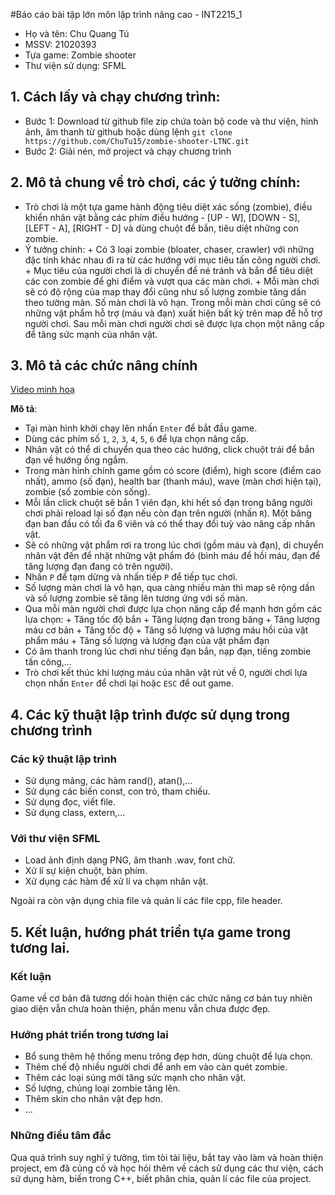 #Báo cáo bài tập lớn môn lập trình nâng cao - INT2215_1
- Họ và tên: Chu Quang Tú
- MSSV: 21020393
- Tựa game: Zombie shooter
- Thư viện sử dụng: SFML

## 1. Cách lấy và chạy chương trình:
- Bước 1: Download từ github file zip chứa toàn bộ code và thư viện, hình ảnh, âm thanh từ github hoặc dùng lệnh `git clone https://github.com/ChuTu15/zombie-shooter-LTNC.git`
- Bước 2: Giải nén, mở project và chạy chương trình

## 2. Mô tả chung về trò chơi, các ý tưởng chính:
- Trò chơi là một tựa game hành động tiêu diệt xác sống (zombie), điều khiển nhân vật bằng các phím điều hướng - [UP - W], [DOWN - S], [LEFT - A], [RIGHT - D] và dùng chuột để bắn, tiêu diệt những con zombie.
- Ý tưởng chính: + Có 3 loại zombie (bloater, chaser, crawler) với những đặc tính khác nhau đi ra từ các hướng với mục tiêu tấn công người chơi.
                 + Mục tiêu của người chơi là di chuyển để né tránh và bắn để tiêu diệt các con zombie để ghi điểm và vượt qua các màn chơi.
                 + Mỗi màn chơi sẽ có độ rộng của map thay đổi cũng như số lượng zombie tăng dần theo tường màn. Số màn chơi là vô hạn. Trong mỗi màn chơi cũng sẽ có những vật phẩm hỗ trợ (máu và đạn) xuất hiện bất kỳ trên map để hỗ trợ người chơi. Sau mỗi màn chơi người chơi sẽ được lựa chọn một nâng cấp để tăng sức mạnh của nhân vật.

## 3. Mô tả các chức nâng chính

[Video minh hoạ]()

**Mô tả**:
- Tại màn hình khởi chạy lên nhấn `Enter` để bắt đầu game.
- Dùng các phím số `1`, `2`, `3`, `4`, `5`, `6` để lựa chọn nâng cấp.
- Nhân vật có thể di chuyển qua theo các hướng, click chuột trái để bắn đạn về hướng ống ngắm.
- Trong màn hình chính game gồm có score (điểm), high score (điểm cao nhất), ammo (số đạn), health bar (thanh máu), wave (màn chơi hiện tại), zombie (số zombie còn sống).
- Mỗi lần click chuột sẽ bắn 1 viên đạn, khi hết số đạn trong băng người chơi phải reload lại số đạn nếu còn đạn trên người (nhấn `R`). Một băng đạn ban đầu có tối đa 6 viên và có thể thay đổi tuỳ vào nâng cấp nhân vật.
- Sẽ có những vật phẩm rơi ra trong lúc chơi (gồm máu và đạn), di chuyển nhân vật đến để nhặt những vật phẩm đó (bình máu để hồi máu, đạn để tăng lượng đạn đang có trên người).
- Nhấn `P` để tạm dừng và nhấn tiếp `P` để tiếp tục chơi.
- Số lượng màn chơi là vô hạn, qua càng nhiều màn thì map sẽ rộng dần và số lượng zombie sẽ tăng lên tương ứng với số màn.
- Qua mỗi màn người chơi được lựa chọn nâng cấp để mạnh hơn gồm các lựa chọn:
        + Tăng tốc độ bắn
        + Tăng lượng đạn trong băng
        + Tăng lượng máu cơ bản
        + Tăng tốc độ
        + Tăng số lượng và lượng máu hồi của vật phẩm máu
        + Tăng số lượng và lượng đạn của vật phẩm đạn
- Có âm thanh trong lúc chơi như tiếng đạn bắn, nạp đạn, tiếng zombie tấn công,...
- Trò chơi kết thúc khi lượng máu của nhân vật rút về 0, người chơi lựa chọn nhấn `Enter` để chơi lại hoặc `ESC` để out game.

## 4. Các kỹ thuật lập trình được sử dụng trong chương trình
### Các kỹ thuật lập trình
- Sử dụng mảng, các hàm rand(), atan(),...
- Sử dụng các biến const, con trỏ, tham chiếu.
- Sử dụng đọc, viết file.
- Sử dụng class, extern,...
### Với thư viện SFML
- Load ảnh định dạng PNG, âm thanh .wav, font chữ.
- Xử lí sự kiện chuột, bàn phím.
- Xử dụng các hàm để xử lí va chạm nhân vật.

Ngoài ra còn vận dụng chia file và quản lí các file cpp, file header.

## 5. Kết luận, hướng phát triển tựa game trong tương lai.
### Kết luận
Game về cơ bản đã tương dối hoàn thiện các chức năng cơ bản tuy nhiên giao diện vẫn chưa hoàn thiện, phần menu vẫn chưa được đẹp.
### Hướng phát triển trong tương lai
- Bổ sung thêm hệ thống menu trông đẹp hơn, dùng chuột để lựa chọn.
- Thêm chế độ nhiều người chơi để anh em vào càn quét zombie.
- Thêm các loại súng mới tăng sức mạnh cho nhân vật.
- Số lượng, chủng loại zombie tăng lên.
- Thêm skin cho nhân vật đẹp hơn.
- ...
### Những điều tâm đắc
Qua quá trình suy nghĩ ý tưởng, tìm tòi tài liệu, bắt tay vào làm và hoàn thiện project, em đã củng cố và học hỏi thêm về cách sử dụng các thư viện, cách sử dụng hàm, biến trong C++, biết phân chia, quản lí các file của project. 
